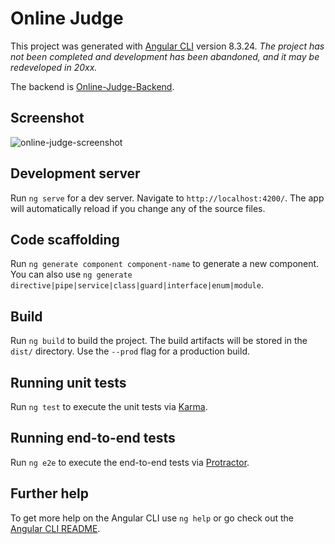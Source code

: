 # Online Judge

This project was generated with [Angular CLI](https://github.com/angular/angular-cli) version 8.3.24.
_The project has not been completed and development has been abandoned, and it may be redeveloped in 20xx._

The backend is [Online-Judge-Backend](https://github.com/xpfxzxc/Online-Judge-Backend).

## Screenshot

![online-judge-screenshot](https://user-images.githubusercontent.com/44606206/84473702-18e96700-acbc-11ea-9e89-3a4b3b307673.PNG)

## Development server

Run `ng serve` for a dev server. Navigate to `http://localhost:4200/`. The app will automatically reload if you change any of the source files.

## Code scaffolding

Run `ng generate component component-name` to generate a new component. You can also use `ng generate directive|pipe|service|class|guard|interface|enum|module`.

## Build

Run `ng build` to build the project. The build artifacts will be stored in the `dist/` directory. Use the `--prod` flag for a production build.

## Running unit tests

Run `ng test` to execute the unit tests via [Karma](https://karma-runner.github.io).

## Running end-to-end tests

Run `ng e2e` to execute the end-to-end tests via [Protractor](http://www.protractortest.org/).

## Further help

To get more help on the Angular CLI use `ng help` or go check out the [Angular CLI README](https://github.com/angular/angular-cli/blob/master/README.md).
